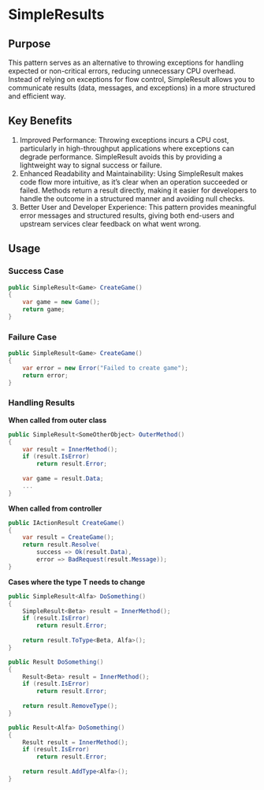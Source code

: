 # SimpleResults 

## Purpose
This pattern serves as an alternative to throwing exceptions for handling expected or non-critical errors, 
reducing unnecessary CPU overhead. Instead of relying on exceptions for flow control, SimpleResult<T> allows you
to communicate results (data, messages, and exceptions) in a more structured and efficient way.

## Key Benefits
1. Improved Performance: Throwing exceptions incurs a CPU cost, particularly in high-throughput applications where exceptions can degrade performance. SimpleResult<T> avoids this by providing a lightweight way to signal success or failure.
2. Enhanced Readability and Maintainability: Using SimpleResult<T> makes code flow more intuitive, as it’s clear when an operation succeeded or failed. Methods return a result directly, making it easier for developers to handle the outcome in a structured manner and avoiding null checks.
3. Better User and Developer Experience: This pattern provides meaningful error messages and structured results, giving both end-users and upstream services clear feedback on what went wrong. 

## Usage

### Success Case
```C#
public SimpleResult<Game> CreateGame()
{
	var game = new Game();
	return game;
}
````

### Failure Case
```C#
public SimpleResult<Game> CreateGame()
{
	var error = new Error("Failed to create game");
	return error;
}
```

### Handling Results

**When called from outer class**
```C#
public SimpleResult<SomeOtherObject> OuterMethod()
{
	var result = InnerMethod();
	if (result.IsError)
		return result.Error;
	
	var game = result.Data;
	...
}
```

**When called from controller**
```C#
public IActionResult CreateGame()
{
	var result = CreateGame();
	return result.Resolve(
		success => Ok(result.Data),
		error => BadRequest(result.Message));
}
```

**Cases where the type T needs to change**
```C#
public SimpleResult<Alfa> DoSomething()
{
	SimpleResult<Beta> result = InnerMethod();
	if (result.IsError)
		return result.Error;
	
	return result.ToType<Beta, Alfa>();	
}
```
```C#
public Result DoSomething()
{
	Result<Beta> result = InnerMethod();
	if (result.IsError)
		return result.Error;
	
	return result.RemoveType();	
}
```
```C#
public Result<Alfa> DoSomething()
{
	Result result = InnerMethod();
	if (result.IsError)
		return result.Error;
	
	return result.AddType<Alfa>();	
}
```
